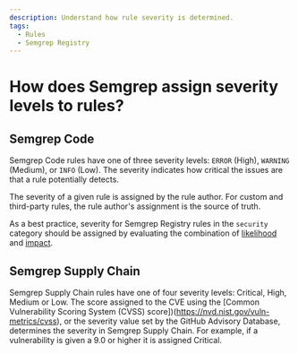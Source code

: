 ```yaml
---
description: Understand how rule severity is determined.
tags:
  - Rules
  - Semgrep Registry
---
```


# How does Semgrep assign severity levels to rules?

## Semgrep Code

Semgrep Code rules have one of three severity levels: `ERROR` (High), `WARNING` (Medium), or `INFO` (Low). The severity indicates how critical the issues are that a rule potentially detects.

The severity of a given rule is assigned by the rule author. For custom and third-party rules, the rule author's assignment is the source of truth.

As a best practice, severity for Semgrep Registry rules in the `security` category should be assigned by evaluating the combination of [likelihood](/docs/contributing/contributing-to-semgrep-rules-repository/#likelihood) and [impact](/docs/contributing/contributing-to-semgrep-rules-repository/#impact). 

## Semgrep Supply Chain 

Semgrep Supply Chain rules have one of four severity levels: Critical, High, Medium or Low. The score assigned to the CVE using the [Common Vulnerability Scoring System (CVSS) score])(https://nvd.nist.gov/vuln-metrics/cvss), or the severity value set by the GitHub Advisory Database, determines the severity in Semgrep Supply Chain. For example, if a vulnerability is given a 9.0 or higher it is assigned Critical.